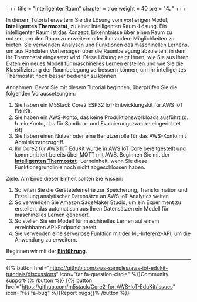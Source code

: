 +++
title = "Intelligenter Raum"
chapter = true
weight = 40
pre = "<b>4. </b>"
+++

In diesem Tutorial erweitern Sie die Lösung vom vorherigen Modul, **Intelligentes Thermostat**, zu einer Intelligenten Raum-Lösung. Ein intelligenter Raum ist das Konzept, Erkenntnisse über einen Raum zu nutzen, um den Raum zu erweitern oder ihm andere Möglichkeiten zu bieten. Sie verwenden Analysen und Funktionen des maschinellen Lernens, um aus Rohdaten Vorhersagen über die Raumbelegung abzuleiten, in dem ihr Thermostat eingesetzt wird. Diese Lösung zeigt Ihnen, wie Sie aus Ihren Daten ein neues Modell für maschinelles Lernen erstellen und wie Sie die Klassifizierung der Raumbelegung verbessern können, um Ihr intelligentes Thermostat noch besser bedienen zu können.

Annahmen. Bevor Sie mit diesem Tutorial beginnen, überprüfen Sie die folgenden Voraussetzungen:
1. Sie haben ein M5Stack Core2 ESP32 IoT-Entwicklungskit für AWS IoT EduKit.
2. Sie haben ein AWS-Konto, das keine Produktionsworkloads ausführt (d. h. ein Konto, das für Sandbox- und Evaluierungszwecke eingerichtet ist).
3. Sie haben einen Nutzer oder eine Benutzerrolle für das AWS-Konto mit Administratorzugriff.
3. Ihr Core2 für AWS IoT EduKit wurde in AWS IoT Core bereitgestellt und kommuniziert bereits über MQTT mit AWS. Beginnen Sie mit der [**Intelligenten Thermostat**](/de/smart-thermostat.html) -Lerneinheit, wenn Sie diese Funktionsgrundlinie noch nicht abgeschlossen haben.

Ziele. Am Ende dieser Einheit sollten Sie wissen:
1. So leiten Sie die Gerätetelemetrie zur Speicherung, Transformation und Erstellung analytischer Datensätze an AWS IoT Analytics weiter.
2. So verwenden Sie Amazon SageMaker Studio, um ein Experiment zu erstellen, das automatisch aus Ihren Datensätzen ein Modell für maschinelles Lernen generiert.
3. So stellen Sie ein Modell für maschinelles Lernen auf einem erreichbaren API-Endpunkt bereit.
4. Sie verwenden eine serverlose Funktion mit der ML-Inferenz-API, um die Anwendung zu erweitern.

Beginnen wir mit der [**Einführung**](/de/smart-spaces/introduction.html).

---
{{% button href="https://github.com/aws-samples/aws-iot-edukit-tutorials/discussions" icon="far fa-question-circle" %}}Community support{{% /button %}} {{% button href="https://github.com/m5stack/Core2-for-AWS-IoT-EduKit/issues" icon="fas fa-bug" %}}Report bugs{{% /button %}}